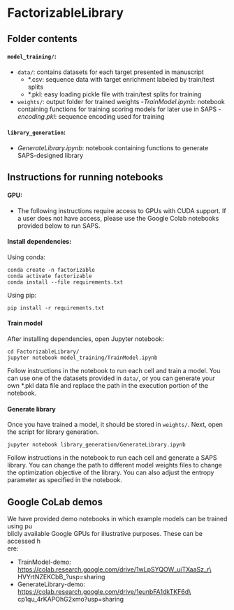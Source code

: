 # FactorizableLibrary

## Folder contents
#### `model_training/`:

- `data/`: contains datasets for each	target presented in manuscript
    - *.csv: sequence data with target enrichment labeled by train/test splits
    - *.pkl: easy	loading	pickle file with train/test splits for training
- `weights/`: output folder for trained weights
-_TrainModel.ipynb_: notebook containing functions for training scoring models for later use in SAPS
-_encoding.pkl_: sequence encoding used for training

#### `library_generation`:
- _GenerateLibrary.ipynb_: notebook containing functions to generate SAPS-designed library 

## Instructions for running notebooks

#### GPU: 
- The following instructions require access to GPUs with CUDA support. If a user does not have access, please use the Google Colab notebooks provided below to run SAPS.

#### Install dependencies: 
Using conda: 
```
conda create -n factorizable
conda activate factorizable
conda install --file requirements.txt
```

Using pip:
```
pip install -r requirements.txt
```

#### Train model
After installing dependencies, open Jupyter notebook: 
```
cd FactorizableLibrary/
jupyter notebook model_training/TrainModel.ipynb
```
Follow instructions in the notebook to run each cell and train a model. You can use one of the datasets provided in `data/`, or you can generate your own *.pkl data file and replace the path in the execution portion of the notebook. 

#### Generate library
Once you have trained a model, it should be stored in `weights/`. Next, open the script for library generation. 
```
jupyter notebook library_generation/GenerateLibrary.ipynb
```
Follow instructions in the notebook to run each cell and generate a SAPS library. You can change the path to different model weights files to change the optimization objective of the library. You can also adjust the entropy parameter as specified in the notebook.

## Google CoLab demos
We have provided demo notebooks in which example models can be trained using pu\
blicly available Google GPUs for illustrative purposes. These can be accessed h\
ere:
- TrainModel-demo: https://colab.research.google.com/drive/1wLpSYQOW_uiTXaaSz_r\
HVYrtNZEKCbB_?usp=sharing
- GenerateLibrary-demo: https://colab.research.google.com/drive/1eunbFA1dkTKF6d\
cp1qu_4rKAPOhG2xmo?usp=sharing
